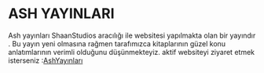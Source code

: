 # ASH YAYINLARI 
Ash yayınları ShaanStudios aracılığı ile websitesi yapılmakta olan bir yayındır .
Bu yayın yeni olmasına rağmen tarafımızca kitaplarının güzel konu anlatımlarının verimli olduğunu düşünmekteyiz.
aktif websiteyi ziyaret etmek isterseniz :[AshYayınları](http://www.ashyayinlari.rf.gd/)

